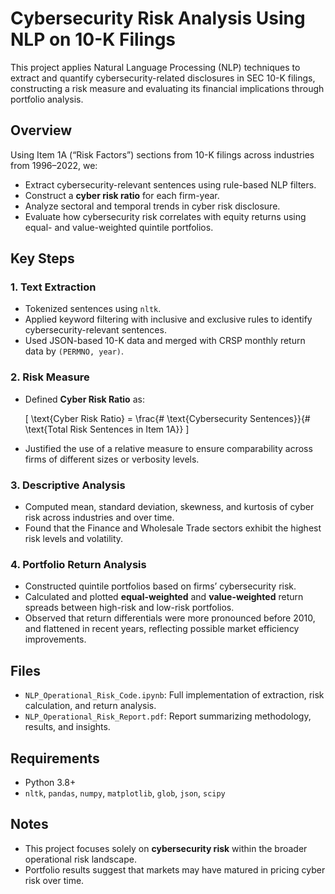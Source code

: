 # Cybersecurity Risk Analysis Using NLP on 10-K Filings

This project applies Natural Language Processing (NLP) techniques to extract and quantify cybersecurity-related disclosures in SEC 10-K filings, constructing a risk measure and evaluating its financial implications through portfolio analysis.

## Overview

Using Item 1A (“Risk Factors”) sections from 10-K filings across industries from 1996–2022, we:
- Extract cybersecurity-relevant sentences using rule-based NLP filters.
- Construct a **cyber risk ratio** for each firm-year.
- Analyze sectoral and temporal trends in cyber risk disclosure.
- Evaluate how cybersecurity risk correlates with equity returns using equal- and value-weighted quintile portfolios.

## Key Steps

### 1. Text Extraction
- Tokenized sentences using `nltk`.
- Applied keyword filtering with inclusive and exclusive rules to identify cybersecurity-relevant sentences.
- Used JSON-based 10-K data and merged with CRSP monthly return data by `(PERMNO, year)`.

### 2. Risk Measure
- Defined **Cyber Risk Ratio** as:

  \[
  \text{Cyber Risk Ratio} = \frac{\# \text{Cybersecurity Sentences}}{\# \text{Total Risk Sentences in Item 1A}}
  \]

- Justified the use of a relative measure to ensure comparability across firms of different sizes or verbosity levels.

### 3. Descriptive Analysis
- Computed mean, standard deviation, skewness, and kurtosis of cyber risk across industries and over time.
- Found that the Finance and Wholesale Trade sectors exhibit the highest risk levels and volatility.

### 4. Portfolio Return Analysis
- Constructed quintile portfolios based on firms’ cybersecurity risk.
- Calculated and plotted **equal-weighted** and **value-weighted** return spreads between high-risk and low-risk portfolios.
- Observed that return differentials were more pronounced before 2010, and flattened in recent years, reflecting possible market efficiency improvements.

## Files
- `NLP_Operational_Risk_Code.ipynb`: Full implementation of extraction, risk calculation, and return analysis.
- `NLP_Operational_Risk_Report.pdf`: Report summarizing methodology, results, and insights.

## Requirements
- Python 3.8+
- `nltk`, `pandas`, `numpy`, `matplotlib`, `glob`, `json`, `scipy`

## Notes
- This project focuses solely on **cybersecurity risk** within the broader operational risk landscape.
- Portfolio results suggest that markets may have matured in pricing cyber risk over time.

